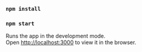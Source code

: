 
### `npm install`
### `npm start`

Runs the app in the development mode.<br />
Open [http://localhost:3000](http://localhost:3000) to view it in the browser.
